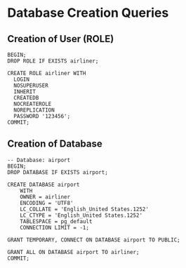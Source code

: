 # Database Creation Queries  

## Creation of User (ROLE) 

```console
BEGIN;
DROP ROLE IF EXISTS airliner;

CREATE ROLE airliner WITH
  LOGIN
  NOSUPERUSER
  INHERIT
  CREATEDB
  NOCREATEROLE
  NOREPLICATION
  PASSWORD '123456';
COMMIT;
```

## Creation of Database

```console
-- Database: airport
BEGIN;
DROP DATABASE IF EXISTS airport;

CREATE DATABASE airport
    WITH
    OWNER = airliner
    ENCODING = 'UTF8'
    LC_COLLATE = 'English_United States.1252'
    LC_CTYPE = 'English_United States.1252'
    TABLESPACE = pg_default
    CONNECTION LIMIT = -1;

GRANT TEMPORARY, CONNECT ON DATABASE airport TO PUBLIC;

GRANT ALL ON DATABASE airport TO airliner;
COMMIT;
```
